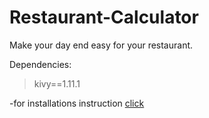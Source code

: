 # Restaurant-Calculator

Make your day end easy for your restaurant.

Dependencies:
  >kivy==1.11.1
 
-for installations instruction [click](https://kivy.org/doc/stable/installation/installation-windows.html)
